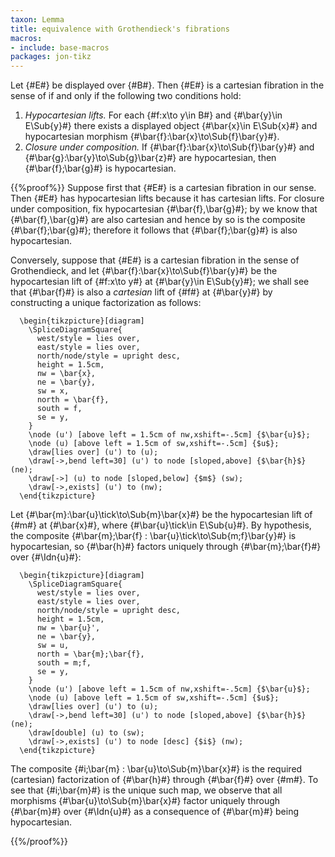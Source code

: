 ```yaml
---
taxon: Lemma
title: equivalence with Grothendieck's fibrations
macros:
- include: base-macros
packages: jon-tikz
---
```


Let {#E#} be displayed over {#B#}. Then {#E#} is a cartesian fibration in the sense of [](frct-0002) if and only if the following two conditions hold:

1. *Hypocartesian lifts.* For each {#f:x\to y\in B#} and {#\bar{y}\in E\Sub{y}#} there
   exists a displayed object {#\bar{x}\in E\Sub{x}#} and hypocartesian morphism
   {#\bar{f}:\bar{x}\to\Sub{f}\bar{y}#}.
2. *Closure under composition.* If {#\bar{f}:\bar{x}\to\Sub{f}\bar{y}#} and
   {#\bar{g}:\bar{y}\to\Sub{g}\bar{z}#} are hypocartesian, then {#\bar{f};\bar{g}#}
   is hypocartesian.

{{%proof%}}
Suppose first that {#E#} is a cartesian fibration in our sense. Then
{#E#} has hypocartesian lifts because it has cartesian lifts. For closure under
composition, fix hypocartesian {#\bar{f},\bar{g}#}; by [](frct-002C) we know that
{#\bar{f},\bar{g}#} are also cartesian and hence by [](frct-001H) so is the composite {#\bar{f};\bar{g}#}; therefore it follows
that {#\bar{f};\bar{g}#} is also hypocartesian.

Conversely, suppose that {#E#} is a cartesian fibration in the sense of
Grothendieck, and let {#\bar{f}:\bar{x}\to\Sub{f}\bar{y}#} be the hypocartesian lift of {#f:x\to y#} at {#\bar{y}\in E\Sub{y}#}; we shall see that {#\bar{f}#} is also a *cartesian* lift of {#f#} at {#\bar{y}#} by constructing a unique factorization as
follows:
```render-latex
  \begin{tikzpicture}[diagram]
    \SpliceDiagramSquare{
      west/style = lies over,
      east/style = lies over,
      north/node/style = upright desc,
      height = 1.5cm,
      nw = \bar{x},
      ne = \bar{y},
      sw = x,
      north = \bar{f},
      south = f,
      se = y,
    }
    \node (u') [above left = 1.5cm of nw,xshift=-.5cm] {$\bar{u}$};
    \node (u) [above left = 1.5cm of sw,xshift=-.5cm] {$u$};
    \draw[lies over] (u') to (u);
    \draw[->,bend left=30] (u') to node [sloped,above] {$\bar{h}$} (ne);
    \draw[->] (u) to node [sloped,below] {$m$} (sw);
    \draw[->,exists] (u') to (nw);
  \end{tikzpicture}
```

Let {#\bar{m}:\bar{u}\tick\to\Sub{m}\bar{x}#} be the hypocartesian lift of {#m#} at {#\bar{x}#}, where {#\bar{u}\tick\in E\Sub{u}#}. By hypothesis, the composite {#\bar{m};\bar{f} : \bar{u}\tick\to\Sub{m;f}\bar{y}#} is hypocartesian, so {#\bar{h}#} factors uniquely through {#\bar{m};\bar{f}#} over {#\Idn{u}#}:

```render-latex
  \begin{tikzpicture}[diagram]
    \SpliceDiagramSquare{
      west/style = lies over,
      east/style = lies over,
      north/node/style = upright desc,
      height = 1.5cm,
      nw = \bar{u}',
      ne = \bar{y},
      sw = u,
      north = \bar{m};\bar{f},
      south = m;f,
      se = y,
    }
    \node (u') [above left = 1.5cm of nw,xshift=-.5cm] {$\bar{u}$};
    \node (u) [above left = 1.5cm of sw,xshift=-.5cm] {$u$};
    \draw[lies over] (u') to (u);
    \draw[->,bend left=30] (u') to node [sloped,above] {$\bar{h}$} (ne);
    \draw[double] (u) to (sw);
    \draw[->,exists] (u') to node [desc] {$i$} (nw);
  \end{tikzpicture}
```

The composite {#i;\bar{m} : \bar{u}\to\Sub{m}\bar{x}#} is the required (cartesian) factorization of {#\bar{h}#} through {#\bar{f}#} over {#m#}. To see that {#i;\bar{m}#} is the unique such map, we observe that all morphisms {#\bar{u}\to\Sub{m}\bar{x}#} factor uniquely through {#\bar{m}#} over {#\Idn{u}#} as a consequence of {#\bar{m}#} being hypocartesian.

{{%/proof%}}
